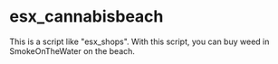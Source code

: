 # esx_cannabisbeach
This is a script like "esx_shops". With this script, you can buy weed in SmokeOnTheWater on the beach.
